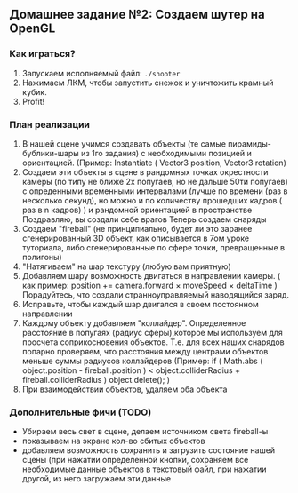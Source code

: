 ## Домашнее задание №2: Создаем шутер на OpenGL
### Как играться?
1. Запускаем исполняемый файл: `./shooter`
2. Нажимаем ЛКМ, чтобы запустить снежок и уничтожить крамный кубик.
3. Profit!

### План реализации
1. В нашей сцене учимся создавать объекты (те самые пирамиды- бублики-шары из 1го задания) с необходимыми позицией и ориентацией. (Пример: Instantiate ( Vector3 position, Vector3 rotation)
2. Создаем эти объекты в сцене в рандомных точках окрестности камеры (по типу не ближе 2х попугаев, но не дальше 50ти попугаев) с опреденными временными интервалами (лучше по времени (раз в несколько секунд),  но можно и по количеству прошедших кадров ( раз в n кадров) ) и рандомной ориентацией в пространстве
Поздравляю, вы создали себе врагов
Теперь создаем снаряды
3. Создаем "fireball" (не принципиально, будет ли это заранее сгенерированный 3D объект, как описывается в 7ом уроке туториала, либо сгенерированные по сфере точки, превращенные в полигоны)
4. "Натягиваем" на шар текстуру (любую вам приятную)
5. Добавляем шару возможность двигаться в направлении камеры. ( как пример: position += camera.forward × moveSpeed × deltaTime )
Порадуйтесь, что создали странноуправляемый наводящийся заряд.
6. Исправьте, чтобы каждый шар двигался в своем постоянном направлении
7. Каждому объекту добавляем "коллайдер". Определенное расстояние в попугаях (радиус сферы),которое мы используем для просчета соприкосновения объектов. Т.е. для всех наших снарядов попарно проверяем, что расстояния между центрами объектов меньше суммы радиусов коллайдеров (Пример: if ( Math.abs ( object.position - fireball.position ) < object.colliderRadius + fireball.colliderRadius )  object.delete(); )
8. При взаимодействии объектов, удаляем оба объекта

### Дополнительные фичи (**TODO**)
- Убираем весь свет в сцене, делаем источником света fireball-ы
- показываем на экране кол-во сбитых объектов
- добавляем возможность сохранить и загрузить состояние нашей сцены (при нажатии определенной кнопки, сохраняем все необходимые данные объектов в текстовый файл, при нажатии другой, из него загружаем эти данные
